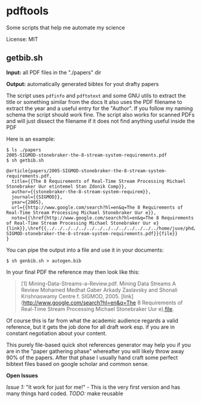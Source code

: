 pdftools
========

Some scripts that help me automate my science

License: MIT

getbib.sh
---------
**Input:** all PDF files in the "./papers" dir

**Output:** automatically generated bibtex for yout drafty papers

The script uses `pdfinfo` and `pdftotext` and some GNU utils to extract the title or something similar from the docs
It also uses the PDF filename to extract the year and a useful entry for the "Author".
If you follow my naming schema the script should work fine.
The script also works for scanned PDFs and will just dissect the filename if it does not find anything useful inside the PDF

Here is an example:

    $ ls ./papers
    2005-SIGMOD-stonebraker-the-8-stream-system-requirements.pdf
    $ sh getbib.sh
    
    @article{papers/2005-SIGMOD-stonebraker-the-8-stream-system-requirements.pdf,
      title={{The 8 Requirements of Real-Time Stream Processing Michael Stonebraker Uur etintemel Stan Zdonik Comp}},
      author={{stonebraker-the-8-stream-system-requirem}},
      journal={{SIGMOD}},
      year={2005},
      url={{http://www.google.com/search?hl=en&q=The 8 Requirements of Real-Time Stream Processing Michael Stonebraker Uur e}},
      note={{\href{http://www.google.com/search?hl=en&q=The 8 Requirements of Real-Time Stream Processing Michael Stonebraker Uur e}{link}},\href{{../../../../../../../../../../../../../../home/juve/phd/papers/2005-SIGMOD-stonebraker-the-8-stream-system-requirements.pdf}}{file}}
    }
    
You can pipe the output into a file and use it in your documents:

    $ sh genbib.sh > autogen.bib

In your final PDF the reference may then look like this:

> [1] Mining-Data-Streams-a-Review.pdf. Mining Data Streams A Review Mohamed Medhat Gaber
> Arkady Zaslavsky and Shonali Krishnaswamy Centre f. SIGMOD, 2005. [link](http://www.google.com/search?hl=en&q=The 8 Requirements of Real-Time Stream Processing Michael Stonebraker Uur e),[file](\href{{../../../../../../../../../../../../../../home/juve/phd/papers/2005-SIGMOD-stonebraker-the-8-stream-system-requirements.pdf).

Of course this is far from what the academic audience regards a valid reference,
but it gets the job done for all draft work esp. if you are in constant negotiation about your content.

This purely file-based quick shot references generator may help you if you are in the "paper gathering phase"
whereafter you will likely throw away 90% of the papers. After that phase I usually hand craft some perfect bibtext files based on google scholar and common sense.

**Open Issues**

*Issue 1:* "It work for just for me!" - This is the very first version and has many things hard coded. *TODO:* make reusable






